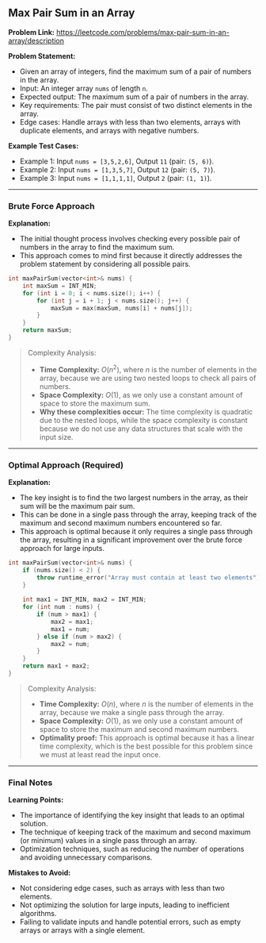 ## Max Pair Sum in an Array

**Problem Link:** https://leetcode.com/problems/max-pair-sum-in-an-array/description

**Problem Statement:**
- Given an array of integers, find the maximum sum of a pair of numbers in the array.
- Input: An integer array `nums` of length `n`.
- Expected output: The maximum sum of a pair of numbers in the array.
- Key requirements: The pair must consist of two distinct elements in the array.
- Edge cases: Handle arrays with less than two elements, arrays with duplicate elements, and arrays with negative numbers.

**Example Test Cases:**
- Example 1: Input `nums = [3,5,2,6]`, Output `11` (pair: `(5, 6)`).
- Example 2: Input `nums = [1,3,5,7]`, Output `12` (pair: `(5, 7)`).
- Example 3: Input `nums = [1,1,1,1]`, Output `2` (pair: `(1, 1)`).

---

### Brute Force Approach

**Explanation:**
- The initial thought process involves checking every possible pair of numbers in the array to find the maximum sum.
- This approach comes to mind first because it directly addresses the problem statement by considering all possible pairs.

```cpp
int maxPairSum(vector<int>& nums) {
    int maxSum = INT_MIN;
    for (int i = 0; i < nums.size(); i++) {
        for (int j = i + 1; j < nums.size(); j++) {
            maxSum = max(maxSum, nums[i] + nums[j]);
        }
    }
    return maxSum;
}
```

> Complexity Analysis:
> - **Time Complexity:** $O(n^2)$, where $n$ is the number of elements in the array, because we are using two nested loops to check all pairs of numbers.
> - **Space Complexity:** $O(1)$, as we only use a constant amount of space to store the maximum sum.
> - **Why these complexities occur:** The time complexity is quadratic due to the nested loops, while the space complexity is constant because we do not use any data structures that scale with the input size.

---

### Optimal Approach (Required)

**Explanation:**
- The key insight is to find the two largest numbers in the array, as their sum will be the maximum pair sum.
- This can be done in a single pass through the array, keeping track of the maximum and second maximum numbers encountered so far.
- This approach is optimal because it only requires a single pass through the array, resulting in a significant improvement over the brute force approach for large inputs.

```cpp
int maxPairSum(vector<int>& nums) {
    if (nums.size() < 2) {
        throw runtime_error("Array must contain at least two elements");
    }
    
    int max1 = INT_MIN, max2 = INT_MIN;
    for (int num : nums) {
        if (num > max1) {
            max2 = max1;
            max1 = num;
        } else if (num > max2) {
            max2 = num;
        }
    }
    return max1 + max2;
}
```

> Complexity Analysis:
> - **Time Complexity:** $O(n)$, where $n$ is the number of elements in the array, because we make a single pass through the array.
> - **Space Complexity:** $O(1)$, as we only use a constant amount of space to store the maximum and second maximum numbers.
> - **Optimality proof:** This approach is optimal because it has a linear time complexity, which is the best possible for this problem since we must at least read the input once.

---

### Final Notes

**Learning Points:**
- The importance of identifying the key insight that leads to an optimal solution.
- The technique of keeping track of the maximum and second maximum (or minimum) values in a single pass through an array.
- Optimization techniques, such as reducing the number of operations and avoiding unnecessary comparisons.

**Mistakes to Avoid:**
- Not considering edge cases, such as arrays with less than two elements.
- Not optimizing the solution for large inputs, leading to inefficient algorithms.
- Failing to validate inputs and handle potential errors, such as empty arrays or arrays with a single element.